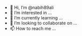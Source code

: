 - 👋 Hi, I’m @nabih89ali
- 👀 I’m interested in ...
- 🌱 I’m currently learning ...
- 💞️ I’m looking to collaborate on ...
- 📫 How to reach me ...

<!---
nabih89ali/nabih89ali is a ✨ special ✨ repository because its `README.md` (this file) appears on your GitHub profile.
You can click the Preview link to take a look at your changes.
--->
